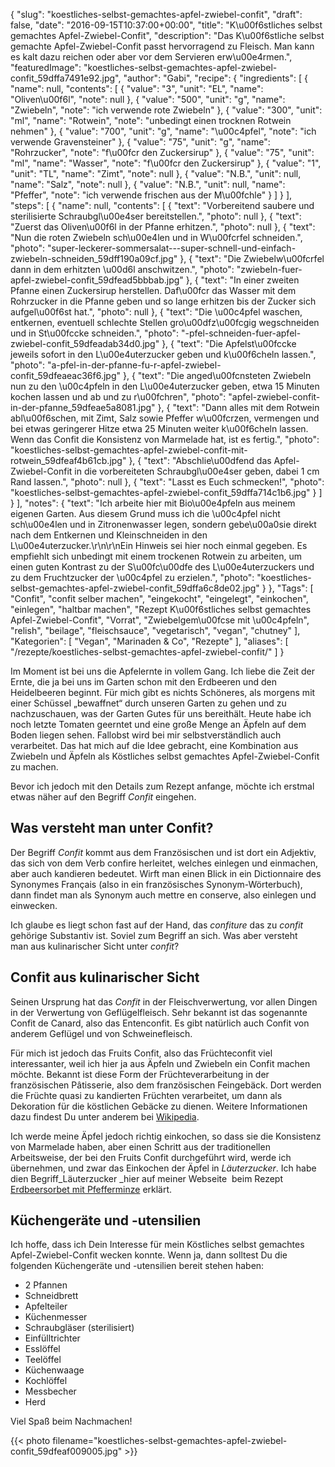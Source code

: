 {
    "slug": "koestliches-selbst-gemachtes-apfel-zwiebel-confit",
    "draft": false,
    "date": "2016-09-15T10:37:00+00:00",
    "title": "K\u00f6stliches selbst gemachtes Apfel-Zwiebel-Confit",
    "description": "Das K\u00f6stliche selbst gemachte Apfel-Zwiebel-Confit passt hervorragend zu Fleisch. Man kann es kalt dazu reichen oder aber vor dem Servieren erw\u00e4rmen.",
    "featuredImage": "koestliches-selbst-gemachtes-apfel-zwiebel-confit_59dffa7491e92.jpg",
    "author": "Gabi",
    "recipe": {
        "ingredients": [
            {
                "name": null,
                "contents": [
                    {
                        "value": "3",
                        "unit": "EL",
                        "name": "Oliven\u00f6l",
                        "note": null
                    },
                    {
                        "value": "500",
                        "unit": "g",
                        "name": "Zwiebeln",
                        "note": "ich verwende rote Zwiebeln"
                    },
                    {
                        "value": "300",
                        "unit": "ml",
                        "name": "Rotwein",
                        "note": "unbedingt einen trocknen Rotwein nehmen"
                    },
                    {
                        "value": "700",
                        "unit": "g",
                        "name": "\u00c4pfel",
                        "note": "ich verwende Gravensteiner"
                    },
                    {
                        "value": "75",
                        "unit": "g",
                        "name": "Rohrzucker",
                        "note": "f\u00fcr den Zuckersirup"
                    },
                    {
                        "value": "75",
                        "unit": "ml",
                        "name": "Wasser",
                        "note": "f\u00fcr den Zuckersirup"
                    },
                    {
                        "value": "1",
                        "unit": "TL",
                        "name": "Zimt",
                        "note": null
                    },
                    {
                        "value": "N.B.",
                        "unit": null,
                        "name": "Salz",
                        "note": null
                    },
                    {
                        "value": "N.B.",
                        "unit": null,
                        "name": "Pfeffer",
                        "note": "ich verwende frischen aus der M\u00fchle"
                    }
                ]
            }
        ],
        "steps": [
            {
                "name": null,
                "contents": [
                    {
                        "text": "Vorbereitend saubere und sterilisierte Schraubgl\u00e4ser bereitstellen.",
                        "photo": null
                    },
                    {
                        "text": "Zuerst das Oliven\u00f6l in der Pfanne erhitzen.",
                        "photo": null
                    },
                    {
                        "text": "Nun die roten Zwiebeln sch\u00e4len und in W\u00fcrfel schneiden.",
                        "photo": "super-leckerer-sommersalat---super-schnell-und-einfach-zwiebeln-schneiden_59dff190a09cf.jpg"
                    },
                    {
                        "text": "Die Zwiebelw\u00fcrfel dann in dem erhitzten \u00d6l anschwitzen.",
                        "photo": "zwiebeln-fuer-apfel-zwiebel-confit_59dfead5bbbab.jpg"
                    },
                    {
                        "text": "In einer zweiten Pfanne einen Zuckersirup herstellen. Daf\u00fcr das Wasser mit dem Rohrzucker in die Pfanne geben und so lange erhitzen bis der Zucker sich aufgel\u00f6st hat.",
                        "photo": null
                    },
                    {
                        "text": "Die \u00c4pfel waschen, entkernen, eventuell schlechte Stellen gro\u00dfz\u00fcgig wegschneiden und in St\u00fccke schneiden.",
                        "photo": "-pfel-schneiden-fuer-apfel-zwiebel-confit_59dfeadab34d0.jpg"
                    },
                    {
                        "text": "Die Apfelst\u00fccke jeweils sofort in den L\u00e4uterzucker geben und k\u00f6cheln lassen.",
                        "photo": "a-pfel-in-der-pfanne-fu-r-apfel-zwiebel-confit_59dfeaeac36f6.jpg"
                    },
                    {
                        "text": "Die anged\u00fcnsteten Zwiebeln nun zu den \u00c4pfeln in den L\u00e4uterzucker geben, etwa 15 Minuten kochen lassen und ab und zu r\u00fchren",
                        "photo": "apfel-zwiebel-confit-in-der-pfanne_59dfeae5a8081.jpg"
                    },
                    {
                        "text": "Dann alles mit dem Rotwein abl\u00f6schen, mit Zimt, Salz sowie Pfeffer w\u00fcrzen, vermengen und bei etwas geringerer Hitze etwa 25 Minuten weiter k\u00f6cheln lassen. Wenn das Confit die Konsistenz von Marmelade hat, ist es fertig.",
                        "photo": "koestliches-selbst-gemachtes-apfel-zwiebel-confit-mit-rotwein_59dfeaf4b61cb.jpg"
                    },
                    {
                        "text": "Abschlie\u00dfend das Apfel-Zwiebel-Confit in die vorbereiteten Schraubgl\u00e4ser geben, dabei 1 cm Rand lassen.",
                        "photo": null
                    },
                    {
                        "text": "Lasst es Euch schmecken!",
                        "photo": "koestliches-selbst-gemachtes-apfel-zwiebel-confit_59dffa714c1b6.jpg"
                    }
                ]
            }
        ],
        "notes": {
            "text": "Ich arbeite hier mit Bio\u00e4pfeln aus meinem eigenen Garten. Aus diesem Grund muss ich die \u00c4pfel nicht sch\u00e4len und in Zitronenwasser legen, sondern gebe\u00a0sie direkt nach dem Entkernen und Kleinschneiden in den L\u00e4uterzucker.\r\n\r\nEin Hinweis sei hier noch einmal gegeben. Es empfiehlt sich unbedingt mit einem trockenen Rotwein zu arbeiten, um einen guten Kontrast zu der S\u00fc\u00dfe des L\u00e4uterzuckers und zu dem Fruchtzucker der \u00c4pfel zu erzielen.",
            "photo": "koestliches-selbst-gemachtes-apfel-zwiebel-confit_59dffa6c8de02.jpg"
        }
    },
    "Tags": [
        "Confit",
        "confit selber machen",
        "eingekocht",
        "eingelegt",
        "einkochen",
        "einlegen",
        "haltbar machen",
        "Rezept K\u00f6stliches selbst gemachtes Apfel-Zwiebel-Confit",
        "Vorrat",
        "Zwiebelgem\u00fcse mit \u00c4pfeln",
        "relish",
        "beilage",
        "fleischsauce",
        "vegetarisch",
        "vegan",
        "chutney"
    ],
    "Kategorien": [
        "Vegan",
        "Marinaden & Co",
        "Rezepte"
    ],
    "aliases": [
        "\/rezepte\/koestliches-selbst-gemachtes-apfel-zwiebel-confit\/"
    ]
}

Im Moment ist bei uns die Apfelernte in vollem Gang. Ich liebe die Zeit der Ernte, die ja bei uns im Garten schon mit den Erdbeeren und den Heidelbeeren beginnt. Für mich gibt es nichts Schöneres, als morgens mit einer Schüssel &#8222;bewaffnet&#8220; durch unseren Garten zu gehen und zu nachzuschauen, was der Garten Gutes für uns bereithält. Heute habe ich noch letzte Tomaten geerntet und eine große Menge an Äpfeln auf dem Boden liegen sehen. Fallobst wird bei mir selbstverständlich auch verarbeitet. Das hat mich auf die Idee gebracht, eine Kombination aus Zwiebeln und Äpfeln als Köstliches selbst gemachtes Apfel-Zwiebel-Confit zu machen.

Bevor ich jedoch mit den Details zum Rezept anfange, möchte ich erstmal etwas näher auf den Begriff _Confit_ eingehen.

## Was versteht man unter Confit?

Der Begriff _Confit_ kommt aus dem Französischen und ist dort ein Adjektiv, das sich von dem Verb confire herleitet, welches einlegen und einmachen, aber auch kandieren bedeutet. Wirft man einen Blick in ein Dictionnaire des Synonymes Français (also in ein französisches Synonym-Wörterbuch), dann findet man als Synonym auch mettre en conserve, also einlegen und einwecken.

Ich glaube es liegt schon fast auf der Hand, das _confiture_ das zu _confit_ gehörige Substantiv ist. Soviel zum Begriff an sich. Was aber versteht man aus kulinarischer Sicht unter _confit_?

## Confit aus kulinarischer Sicht

Seinen Ursprung hat das _Confit_ in der Fleischverwertung, vor allen Dingen in der Verwertung von Geflügelfleisch. Sehr bekannt ist das sogenannte Confit de Canard, also das Entenconfit. Es gibt natürlich auch Confit von anderem Geflügel und von Schweinefleisch.

Für mich ist jedoch das Fruits Confit, also das Früchteconfit viel interessanter, weil ich hier ja aus Äpfeln und Zwiebeln ein Confit machen möchte. Bekannt ist diese Form der Früchteverarbeitung in der französischen Pâtisserie, also dem französischen Feingebäck. Dort werden die Früchte quasi zu kandierten Früchten verarbeitet, um dann als Dekoration für die köstlichen Gebäcke zu dienen. Weitere Informationen dazu findest Du unter anderem bei [Wikipedia][1].

Ich werde meine Äpfel jedoch richtig einkochen, so dass sie die Konsistenz von Marmelade haben, aber einen Schritt aus der traditionellen Arbeitsweise, der bei den Fruits Confit durchgeführt wird, werde ich übernehmen, und zwar das Einkochen der Äpfel in _Läuterzucker_. Ich habe dien Begriff_Läuterzucker _hier auf meiner Webseite  beim Rezept [Erdbeersorbet mit Pfefferminze][2] erklärt.

## Küchengeräte und -utensilien

Ich hoffe, dass ich Dein Interesse für mein Köstliches selbst gemachtes Apfel-Zwiebel-Confit wecken konnte. Wenn ja, dann solltest Du die folgenden Küchengeräte und -utensilien bereit stehen haben:

 * 2 Pfannen
 * Schneidbrett
 * Apfelteiler
 * Küchenmesser
 * Schraubgläser (sterilisiert)
 * Einfülltrichter
 * Esslöffel
 * Teelöffel
 * Küchenwaage
 * Kochlöffel
 * Messbecher
 * Herd

Viel Spaß beim Nachmachen!

{{< photo filename="koestliches-selbst-gemachtes-apfel-zwiebel-confit_59dfeaf009005.jpg" >}}

 [1]: https://fr.wikipedia.org/wiki/Fruit_confit
 [2]: https://kochfokus.de/rezepte/erdbeersorbet-mit-pfefferminze/